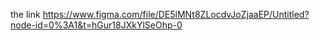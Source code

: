 the link https://www.figma.com/file/DE5lMNt8ZLocdvJoZjaaEP/Untitled?node-id=0%3A1&t=hGur18JXkYlSeOhp-0
